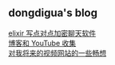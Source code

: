## dongdigua's blog
[elixir 写点对点加密聊天软件](p2p_chat)<br>
[博客和 YouTube 收集](blog_and_yt_collections)<br>
[对我将来的视频网站的一些畅想](plan_for_my_video_site)<br>
